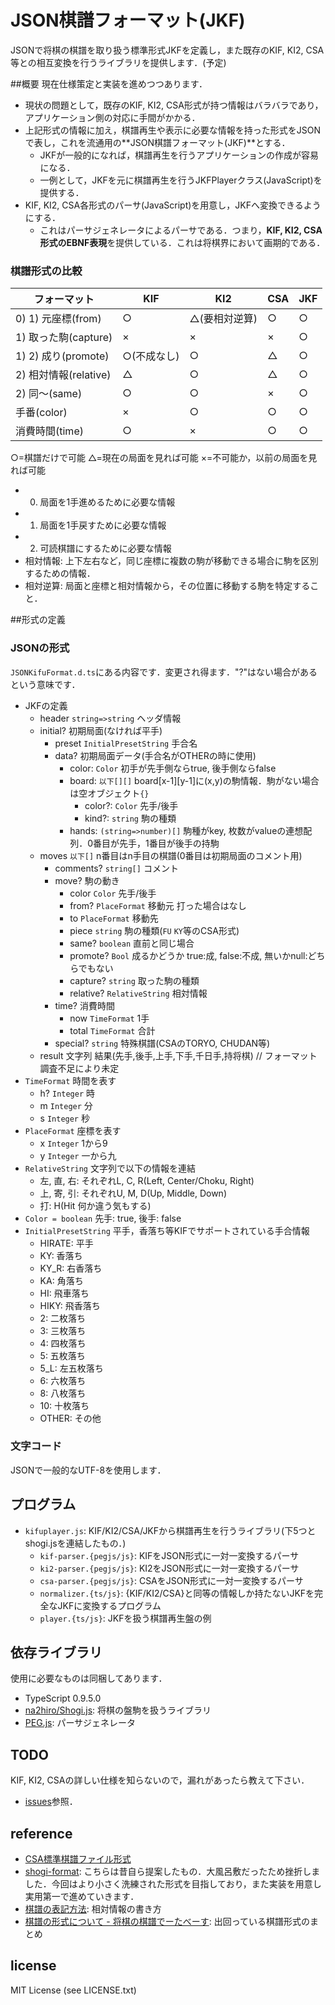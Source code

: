 # JSON棋譜フォーマット(JKF)
JSONで将棋の棋譜を取り扱う標準形式JKFを定義し，また既存のKIF, KI2, CSA等との相互変換を行うライブラリを提供します．(予定)

##概要
現在仕様策定と実装を進めつつあります．

* 現状の問題として，既存のKIF, KI2, CSA形式が持つ情報はバラバラであり，アプリケーション側の対応に手間がかかる．
* 上記形式の情報に加え，棋譜再生や表示に必要な情報を持った形式をJSONで表し，これを流通用の**JSON棋譜フォーマット(JKF)**とする．
	* JKFが一般的になれば，棋譜再生を行うアプリケーションの作成が容易になる．
	* 一例として，JKFを元に棋譜再生を行うJKFPlayerクラス(JavaScript)を提供する．
* KIF, KI2, CSA各形式のパーサ(JavaScript)を用意し，JKFへ変換できるようにする．
	* これはパーサジェネレータによるパーサである．つまり，**KIF, KI2, CSA形式のEBNF表現**を提供している．これは将棋界において画期的である．

### 棋譜形式の比較

| フォーマット | KIF | KI2 | CSA | JKF |
| --- | --- | --- | --- | --- |
| 0) 1) 元座標(from) | ○ | △(要相対逆算) | ○ | ○ |
| 1) 取った駒(capture) | × | × | × | ○ |
| 1) 2) 成り(promote) | ○(不成なし) | ○ | △ | ○ |
| 2) 相対情報(relative) | △ | ○ | △ | ○ |
| 2) 同〜(same) | ○ | ○ | × | ○ |
| 手番(color) | × | ○ | ○ | ○ |
| 消費時間(time) | ○ | × | ○ | ○ |

○=棋譜だけで可能 △=現在の局面を見れば可能 ×=不可能か，以前の局面を見れば可能

* 0) 局面を1手進めるために必要な情報
* 1) 局面を1手戻すために必要な情報
* 2) 可読棋譜にするために必要な情報
* 相対情報: 上下左右など，同じ座標に複数の駒が移動できる場合に駒を区別するための情報．
* 相対逆算: 局面と座標と相対情報から，その位置に移動する駒を特定すること．

##形式の定義
### JSONの形式
`JSONKifuFormat.d.ts`にある内容です．変更され得ます．"?"はない場合があるという意味です．

* JKFの定義
	* header `string=>string` ヘッダ情報
	* initial? 初期局面(なければ平手)
		* preset `InitialPresetString` 手合名
		* data? 初期局面データ(手合名がOTHERの時に使用)
			* color: `Color` 初手が先手側ならtrue, 後手側ならfalse
			* board: `以下[][]` board[x-1][y-1]に(x,y)の駒情報．駒がない場合は空オブジェクト`{}`
				* color?: `Color` 先手/後手
				* kind?: `string` 駒の種類
			* hands: `(string=>number)[]` 駒種がkey, 枚数がvalueの連想配列．0番目が先手，1番目が後手の持駒
	* moves `以下[]` n番目はn手目の棋譜(0番目は初期局面のコメント用)
		* comments? `string[]` コメント
		* move? 駒の動き
			* color `Color` 先手/後手
			* from? `PlaceFormat` 移動元 打った場合はなし
			* to `PlaceFormat` 移動先
			* piece `string` 駒の種類(`FU` `KY`等のCSA形式)
			* same? `boolean` 直前と同じ場合
			* promote? `Bool` 成るかどうか true:成, false:不成, 無いかnull:どちらでもない
			* capture? `string` 取った駒の種類
			* relative? `RelativeString` 相対情報
		* time? 消費時間
			* now `TimeFormat` 1手
			* total `TimeFormat` 合計
		* special? `string` 特殊棋譜(CSAのTORYO, CHUDAN等)
	* result 文字列 結果(先手,後手,上手,下手,千日手,持将棋) // フォーマット調査不足により未定
* `TimeFormat` 時間を表す
	* h? `Integer` 時
	* m `Integer` 分
	* s `Integer` 秒
* `PlaceFormat` 座標を表す
	* x `Integer` 1から9
	* y `Integer` 一から九
* `RelativeString` 文字列で以下の情報を連結
	* 左, 直, 右: それぞれL, C, R(Left, Center/Choku, Right)
	* 上, 寄, 引: それぞれU, M, D(Up, Middle, Down)
	* 打: H(Hit 何か違う気もする)
* `Color = boolean` 先手: true, 後手: false
* `InitialPresetString` 平手，香落ち等KIFでサポートされている手合情報
	* HIRATE: 平手
	* KY: 香落ち
	* KY_R: 右香落ち
	* KA: 角落ち
	* HI: 飛車落ち
	* HIKY: 飛香落ち
	* 2: 二枚落ち
	* 3: 三枚落ち
	* 4: 四枚落ち
	* 5: 五枚落ち	
	* 5_L: 左五枚落ち
	* 6: 六枚落ち
	* 8: 八枚落ち
	* 10: 十枚落ち
	* OTHER: その他

### 文字コード
JSONで一般的なUTF-8を使用します．

## プログラム

* `kifuplayer.js`: KIF/KI2/CSA/JKFから棋譜再生を行うライブラリ(下5つとshogi.jsを連結したもの．)
	* `kif-parser.{pegjs/js}`: KIFをJSON形式に一対一変換するパーサ
	* `ki2-parser.{pegjs/js}`: KI2をJSON形式に一対一変換するパーサ
	* `csa-parser.{pegjs/js}`: CSAをJSON形式に一対一変換するパーサ
	* `normalizer.{ts/js}`: {KIF/KI2/CSA}と同等の情報しか持たないJKFを完全なJKFに変換するプログラム
	* `player.{ts/js}`: JKFを扱う棋譜再生盤の例

## 依存ライブラリ
使用に必要なものは同梱してあります．

* TypeScript 0.9.5.0
* [na2hiro/Shogi.js](https://github.com/na2hiro/Shogi.js): 将棋の盤駒を扱うライブラリ
* [PEG.js](http://pegjs.majda.cz/): パーサジェネレータ

## TODO
KIF, KI2, CSAの詳しい仕様を知らないので，漏れがあったら教えて下さい．

* [issues](https://github.com/na2hiro/json-kifu-format/issues)参照．


## reference

* [CSA標準棋譜ファイル形式](http://www.computer-shogi.org/protocol/record_v22.html)
* [shogi-format](https://code.google.com/p/shogi-format/): こちらは昔自ら提案したもの．大風呂敷だったため挫折しました．今回はより小さく洗練された形式を目指しており，また実装を用意し実用第一で進めていきます．
* [棋譜の表記方法](http://www.shogi.or.jp/faq/kihuhyouki.html): 相対情報の書き方
* [棋譜の形式について - 将棋の棋譜でーたべーす](http://wiki.optus.nu/shogi/index.php?post=%B4%FD%C9%E8%A4%CE%B7%C1%BC%B0%A4%CB%A4%C4%A4%A4%A4%C6): 出回っている棋譜形式のまとめ

## license

MIT License (see LICENSE.txt)
